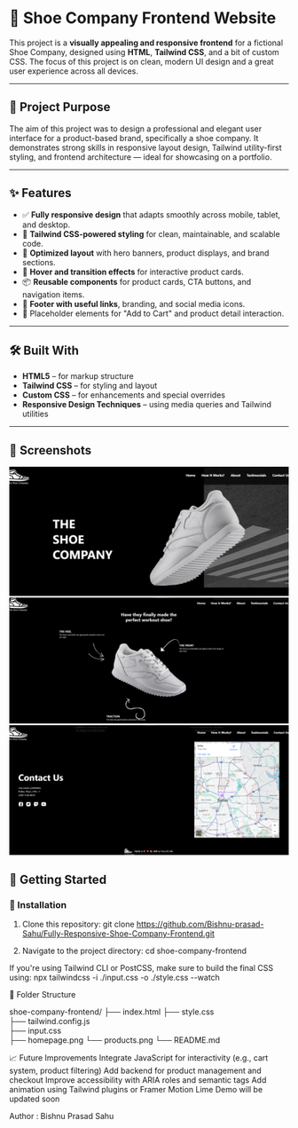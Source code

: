 # 👟 Shoe Company Frontend Website

This project is a **visually appealing and responsive frontend** for a fictional Shoe Company, designed using **HTML**, **Tailwind CSS**, and a bit of custom CSS. The focus of this project is on clean, modern UI design and a great user experience across all devices.

---

## 🎯 Project Purpose

The aim of this project was to design a professional and elegant user interface for a product-based brand, specifically a shoe company. It demonstrates strong skills in responsive layout design, Tailwind utility-first styling, and frontend architecture — ideal for showcasing on a portfolio.

---

## ✨ Features

- ✅ **Fully responsive design** that adapts smoothly across mobile, tablet, and desktop.
- 🎨 **Tailwind CSS-powered styling** for clean, maintainable, and scalable code.
- 🚀 **Optimized layout** with hero banners, product displays, and brand sections.
- 🔄 **Hover and transition effects** for interactive product cards.
- 📦 **Reusable components** for product cards, CTA buttons, and navigation items.
- 🦶 **Footer with useful links**, branding, and social media icons.
- 🛒 Placeholder elements for "Add to Cart" and product detail interaction.

---

## 🛠️ Built With

- **HTML5** – for markup structure  
- **Tailwind CSS** – for styling and layout  
- **Custom CSS** – for enhancements and special overrides  
- **Responsive Design Techniques** – using media queries and Tailwind utilities

---

## 📸 Screenshots

![alt text](image.png)
![alt text](image-1.png)
![alt text](image-2.png)

## 🚀 Getting Started

### 🔧 Installation

1. Clone this repository:
   git clone https://github.com/Bishnu-prasad-Sahu/Fully-Responsive-Shoe-Company-Frontend.git

2. Navigate to the project directory:
    cd shoe-company-frontend


If you're using Tailwind CLI or PostCSS, make sure to build the final CSS using:
    npx tailwindcss -i ./input.css -o ./style.css --watch


📂 Folder Structure

shoe-company-frontend/
├── index.html
├── style.css               
├── tailwind.config.js      
├── input.css               
├── homepage.png
└── products.png
└── README.md


📈 Future Improvements
Integrate JavaScript for interactivity (e.g., cart system, product filtering)
Add backend for product management and checkout
Improve accessibility with ARIA roles and semantic tags
Add animation using Tailwind plugins or Framer Motion
Lime Demo will be updated soon

Author : Bishnu Prasad Sahu